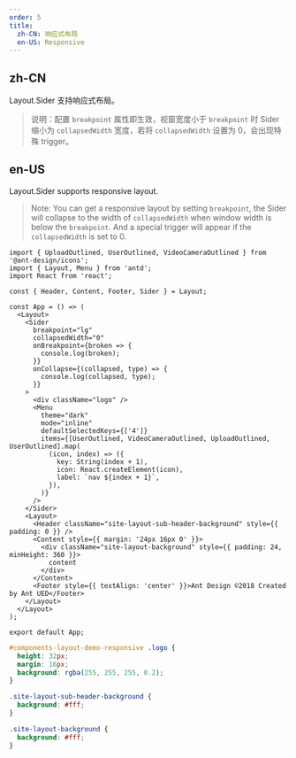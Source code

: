 ```yaml
---
order: 5
title:
  zh-CN: 响应式布局
  en-US: Responsive
---
```


## zh-CN

Layout.Sider 支持响应式布局。

> 说明：配置 `breakpoint` 属性即生效，视窗宽度小于 `breakpoint` 时 Sider 缩小为 `collapsedWidth` 宽度，若将 `collapsedWidth` 设置为 0，会出现特殊 trigger。

## en-US

Layout.Sider supports responsive layout.

> Note: You can get a responsive layout by setting `breakpoint`, the Sider will collapse to the width of `collapsedWidth` when window width is below the `breakpoint`. And a special trigger will appear if the `collapsedWidth` is set to 0.

```tsx
import { UploadOutlined, UserOutlined, VideoCameraOutlined } from '@ant-design/icons';
import { Layout, Menu } from 'antd';
import React from 'react';

const { Header, Content, Footer, Sider } = Layout;

const App = () => (
  <Layout>
    <Sider
      breakpoint="lg"
      collapsedWidth="0"
      onBreakpoint={broken => {
        console.log(broken);
      }}
      onCollapse={(collapsed, type) => {
        console.log(collapsed, type);
      }}
    >
      <div className="logo" />
      <Menu
        theme="dark"
        mode="inline"
        defaultSelectedKeys={['4']}
        items={[UserOutlined, VideoCameraOutlined, UploadOutlined, UserOutlined].map(
          (icon, index) => ({
            key: String(index + 1),
            icon: React.createElement(icon),
            label: `nav ${index + 1}`,
          }),
        )}
      />
    </Sider>
    <Layout>
      <Header className="site-layout-sub-header-background" style={{ padding: 0 }} />
      <Content style={{ margin: '24px 16px 0' }}>
        <div className="site-layout-background" style={{ padding: 24, minHeight: 360 }}>
          content
        </div>
      </Content>
      <Footer style={{ textAlign: 'center' }}>Ant Design ©2018 Created by Ant UED</Footer>
    </Layout>
  </Layout>
);

export default App;
```

```css
#components-layout-demo-responsive .logo {
  height: 32px;
  margin: 16px;
  background: rgba(255, 255, 255, 0.2);
}

.site-layout-sub-header-background {
  background: #fff;
}

.site-layout-background {
  background: #fff;
}
```

<style>
  [data-theme="dark"] .site-layout-sub-header-background {
    background: #141414;
  }
</style>
